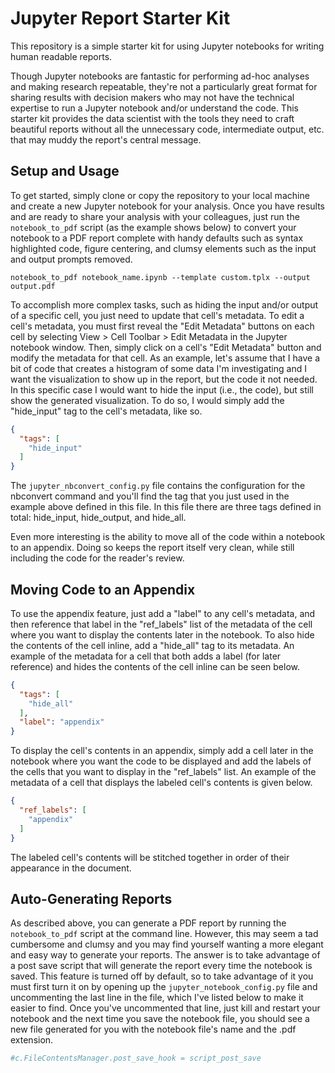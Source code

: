 # Jupyter Report Starter Kit

This repository is a simple starter kit for using Jupyter notebooks for writing
human readable reports.

Though Jupyter notebooks are fantastic for performing ad-hoc analyses and making
research repeatable, they're not a particularly great format for sharing results
with decision makers who may not have the technical expertise to run a Jupyter
notebook and/or understand the code. This starter kit provides the data
scientist with the tools they need to craft beautiful reports without all the
unnecessary code, intermediate output, etc. that may muddy the report's central
message.

## Setup and Usage

To get started, simply clone or copy the repository to your local machine and
create a new Jupyter notebook for your analysis. Once you have results and are
ready to share your analysis with your colleagues, just run the
`notebook_to_pdf` script (as the example shows below) to convert your notebook
to a PDF report complete with handy defaults such as syntax highlighted code,
figure centering, and clumsy elements such as the input and output prompts
removed.

```
notebook_to_pdf notebook_name.ipynb --template custom.tplx --output output.pdf
```

To accomplish more complex tasks, such as hiding the input and/or output of a
specific cell, you just need to update that cell's metadata. To edit a cell's
metadata, you must first reveal the "Edit Metadata" buttons on each cell by
selecting View > Cell Toolbar > Edit Metadata in the Jupyter notebook window.
Then, simply click on a cell's "Edit Metadata" button and modify the metadata
for that cell. As an example, let's assume that I have a bit of code that
creates a histogram of some data I'm investigating and I want the visualization
to show up in the report, but the code it not needed. In this specific case I
would want to hide the input (i.e., the code), but still show the generated
visualization. To do so, I would simply add the "hide_input" tag to the cell's
metadata, like so.

```json
{
  "tags": [
    "hide_input"
  ]
}
```

The `jupyter_nbconvert_config.py` file contains the configuration for the
nbconvert command and you'll find the tag that you just used in the example
above defined in this file. In this file there are three tags defined in total:
hide_input, hide_output, and hide_all.

Even more interesting is the ability to move all of the code within a notebook
to an appendix. Doing so keeps the report itself very clean, while still
including the code for the reader's review.

## Moving Code to an Appendix

To use the appendix feature, just add a "label" to any cell's metadata, and then
reference that label in the "ref_labels" list of the metadata of the cell where
you want to display the contents later in the notebook. To also hide the
contents of the cell inline, add a "hide_all" tag to its metadata. An example of
the metadata for a cell that both adds a label (for later reference) and hides
the contents of the cell inline can be seen below.

```json
{
  "tags": [
    "hide_all"
  ],
  "label": "appendix"
}
```

To display the cell's contents in an appendix, simply add a cell later in the
notebook where you want the code to be displayed and add the labels of the cells
that you want to display in the "ref_labels" list. An example of the metadata of
a cell that displays the labeled cell's contents is given below.

```json
{
  "ref_labels": [
    "appendix"
  ]
}
```

The labeled cell's contents will be stitched together in order of their
appearance in the document.

## Auto-Generating Reports

As described above, you can generate a PDF report by running the
`notebook_to_pdf` script at the command line. However, this may seem a tad
cumbersome and clumsy and you may find yourself wanting a more elegant and easy
way to generate your reports. The answer is to take advantage of a post save
script that will generate the report every time the notebook is saved. This
feature is turned off by default, so to take advantage of it you must first turn
it on by opening up the `jupyter_notebook_config.py` file and uncommenting the
last line in the file, which I've listed below to make it easier to find. Once
you've uncommented that line, just kill and restart your notebook and the next
time you save the notebook file, you should see a new file generated for you
with the notebook file's name and the .pdf extension.

```python
#c.FileContentsManager.post_save_hook = script_post_save
```
